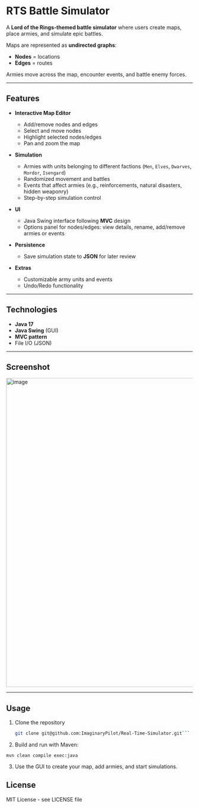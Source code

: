 # RTS Battle Simulator

A **Lord of the Rings-themed battle simulator** where users create maps, place armies, and simulate epic battles.  

Maps are represented as **undirected graphs**:
- **Nodes** = locations  
- **Edges** = routes  

Armies move across the map, encounter events, and battle enemy forces.

---

## Features

- **Interactive Map Editor**  
  - Add/remove nodes and edges  
  - Select and move nodes  
  - Highlight selected nodes/edges  
  - Pan and zoom the map  

- **Simulation**  
  - Armies with units belonging to different factions (`Men`, `Elves`, `Dwarves`, `Mordor`, `Isengard`)  
  - Randomized movement and battles  
  - Events that affect armies (e.g., reinforcements, natural disasters, hidden weaponry)  
  - Step-by-step simulation control  

- **UI**  
  - Java Swing interface following **MVC** design  
  - Options panel for nodes/edges: view details, rename, add/remove armies or events  

- **Persistence**  
  - Save simulation state to **JSON** for later review  

- **Extras**  
  - Customizable army units and events  
  - Undo/Redo functionality  

---

## Technologies

- **Java 17**  
- **Java Swing** (GUI)  
- **MVC pattern**  
- File I/O (JSON)  

---

## Screenshot

<img width="1230" height="834" alt="image" src="https://github.com/user-attachments/assets/b4a828a1-4d32-462c-88a8-eb2852d4cba8" />

---

## Usage

1. Clone the repository  
   ```bash
   git clone git@github.com:ImaginaryPilot/Real-Time-Simulator.git```
2. Build and run with Maven:
```
mvn clean compile exec:java
```
3. Use the GUI to create your map, add armies, and start simulations.

## License
MIT License - see LICENSE file
